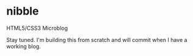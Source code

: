 nibble
======

HTML5/CSS3 Microblog

Stay tuned.  I'm building this from scratch and will commit when I have a working blog.